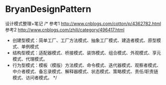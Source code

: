 # BryanDesignPattern
设计模式整理+笔记
/*
参考1 http://www.cnblogs.com/cotton/p/4362782.html
参考2 http://www.cnblogs.com/zhili/category/496417.html

* 创建型模式：简单工厂、工厂方法模式、抽象工厂模式、建造者模式、原型模式、单例模式
* 结构型模式：适配器模式、桥接模式、装饰模式、组合模式、外观模式、享元模式、代理模式。
* 行为型模式：模板（模版）方法模式、命令模式、迭代器模式、观察者模式、中介者模式、备忘录模式、解释器模式、状态模式、策略模式、责任/职责链模式、访问者模式。
*/
